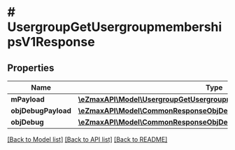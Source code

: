 # # UsergroupGetUsergroupmembershipsV1Response

## Properties

Name | Type | Description | Notes
------------ | ------------- | ------------- | -------------
**mPayload** | [**\eZmaxAPI\Model\UsergroupGetUsergroupmembershipsV1ResponseMPayload**](UsergroupGetUsergroupmembershipsV1ResponseMPayload.md) |  |
**objDebugPayload** | [**\eZmaxAPI\Model\CommonResponseObjDebugPayload**](CommonResponseObjDebugPayload.md) |  | [optional]
**objDebug** | [**\eZmaxAPI\Model\CommonResponseObjDebug**](CommonResponseObjDebug.md) |  | [optional]

[[Back to Model list]](../../README.md#models) [[Back to API list]](../../README.md#endpoints) [[Back to README]](../../README.md)
